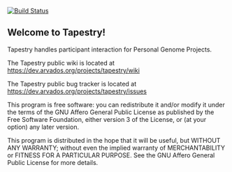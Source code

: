 [![Build Status](https://ci.curoverse.com/buildStatus/icon?job=tapestry-test)](https://ci.curoverse.com/job/tapestry-test/)

## Welcome to Tapestry!

Tapestry handles participant interaction for Personal Genome Projects.

The Tapestry public wiki is located at
  https://dev.arvados.org/projects/tapestry/wiki

The Tapestry public bug tracker is located at
  https://dev.arvados.org/projects/tapestry/issues

This program is free software: you can redistribute it and/or modify
it under the terms of the GNU Affero General Public License as
published by the Free Software Foundation, either version 3 of the
License, or (at your option) any later version.

This program is distributed in the hope that it will be useful,
but WITHOUT ANY WARRANTY; without even the implied warranty of
MERCHANTABILITY or FITNESS FOR A PARTICULAR PURPOSE.  See the
GNU Affero General Public License for more details.
